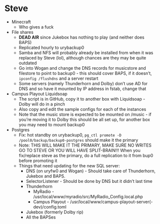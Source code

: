 # Steve

-   Minecraft
    -   Who gives a fuck
-   File shares
    -   **DEAD AIR** since Jukebox has nothing to play (and neither does BAPS)
    -   Replicated hourly to urybackup0
    -   Samba and NFS will probably already be installed from when it was replaced by Steve (lol), although chances are they may be quite outdated
    -   Go into Wogan and change the DNS records for musicstore and filestore to point to backup0 - this should cover BAPS, if it doesn’t, `ipconfig /flushdns` and a server restart
    -   Some servers (namely Thunderhorn and Dolby) don’t use AD for DNS and so have it mounted by IP address in fstab, change that
-   Campus Playout Liquidsoap
    -   The script is in GitHub, copy it to another box with Liquidsoap - Dolby will do in a pinch
    -   Also copy and edit the sample configs for each of the instances
    -   Note that the music store is expected to be mounted on /music - if you’re moving it to Dolby this should be all set up, for another box you may need to mount backup0
-   Postgres
    -   Fix: hot standby on urybackup0, `pg_ctl promote -D /pool0/backup/backup0-postgres` should make it the primary
    -   Note: THIS WILL MAKE IT THE PRIMARY, MAKE SURE NO WRITES GO TO STEVE OR YOU WILL HAVE SPLIT-BRAIN!!! When you fix/replace steve as the primary, do a full replication to it from bup0 before promoting it
    -   Things that need updating for the new SQL server:
        -   DNS (on uryfw0 and Wogan) - Should take care of Thunderhorn, Jukebox and BAPS.
        -   SelectorListener - Should be done by DNS but it didn’t last time
        -   Thunderhorn
            -   MyRadio - /usr/local/www/myradio/src/MyRadio_Config.local.php
            -   Campus Playout - /usr/local/www/campus-playout-server(-dev)/config.toml
        -   Jukebox (formerly Dolby rip)
        -   All the BAPSes
